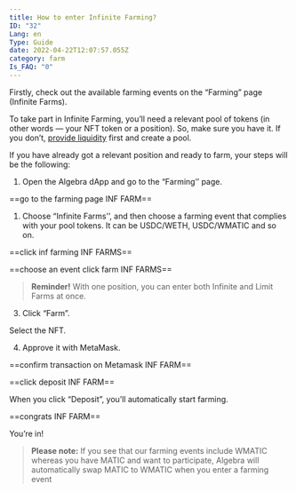```yaml
---
title: How to enter Infinite Farming?
ID: "32"
Lang: en
Type: Guide
date: 2022-04-22T12:07:57.055Z
category: farm
Is_FAQ: "0"
---
```

Firstly, check out the available farming events on the “Farming” page (Infinite Farms).

To take part in Infinite Farming, you’ll need a relevant pool of tokens (in other words — your NFT token or a position). So, make sure you have it. If you don’t, [provide liquidity](https://docs.google.com/document/d/1GRzlSy1AAh4iRKR9W30OCUtmTr3_7gVdK4Pzq-9MWCo/edit#heading=h.2wc3g5ylgxe4) first and create a pool.

If you have already got a relevant position and ready to farm, your steps will be the following:

1. Open the Algebra dApp and go to the “Farming’’ page.

\==go to the farming page INF FARM==

1. Choose “Infinite Farms’’, and then choose a farming event that complies with your pool tokens. It can be USDC/WETH, USDC/WMATIC and so on.

\==click inf farming INF FARMS==

\==choose an event click farm INF FARMS==

> **Reminder!** With one position, you can enter both Infinite and Limit Farms at once.

3. Click “Farm”.

Select the NFT.

4. Approve it with MetaMask. 



\==confirm transaction on Metamask INF FARM==

\==click deposit INF FARM==



When you click “Deposit”, you’ll automatically start farming.

\==congrats INF FARM==



You’re in!

> **Please note:** If you see that our farming events include WMATIC whereas you have MATIC and want to participate, Algebra will automatically swap MATIC to WMATIC when you enter a farming event